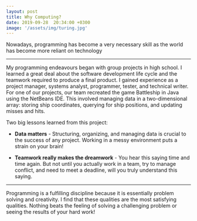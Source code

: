 ```yaml
---
layout: post
title: Why Computing?
date: 2019-09-28  20:34:00 +0300
image: '/assets/img/turing.jpg'
---
```

Nowadays, programming has become a very necessary skill as the world has become more reliant on technology

---

My programming endeavours began with group projects in high school. I learned a great deal about the software development life cycle and the teamwork required to produce a final product. I gained experience as a project manager, systems analyst, programmer, tester, and technical writer. For one of our projects, our team recreated the game Battleship in Java using the NetBeans IDE. This involved managing data in a two-dimensional array: storing ship coordinates, querying for ship positions, and updating misses and hits.

Two big lessons learned from this project:
* **Data matters** - Structuring, organizing, and managing data is crucial to the success of any project. Working in a messy environment puts a strain on your brain!

* **Teamwork really makes the dreamwork** - You hear this saying time and time again. But not until you actually work in a team, try to manage conflict, and need to meet a deadline, will you truly understand this saying.

---

Programming is a fulfilling discipline because it is essentially problem solving and creativity. I find that these qualities are the most satisfying qualities. Nothing beats the feeling of solving a challenging problem or seeing the results of your hard work!
